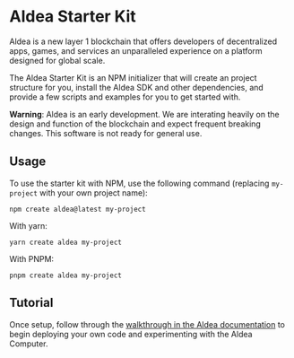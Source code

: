 # Aldea Starter Kit

Aldea is a new layer 1 blockchain that offers developers of decentralized apps, games, and services an unparalleled experience on a platform designed for global scale.

The Aldea Starter Kit is an NPM initializer that will create an project structure for you, install the Aldea SDK and other dependencies, and provide a few scripts and examples for you to get started with.

**Warning**: Aldea is an early development. We are interating heavily on the design and function of the blockchain and expect frequent breaking changes. This software is not ready for general use.

## Usage

To use the starter kit with NPM, use the following command (replacing `my-project` with your own project name):

```shell
npm create aldea@latest my-project
```

With yarn:

```shell
yarn create aldea my-project
```

With PNPM:

```shell
pnpm create aldea my-project
```

## Tutorial

Once setup, follow through the [walkthrough in the Aldea documentation](https://docs.aldea.computer/getting-started/starter-kit) to begin deploying your own code and experimenting with the Aldea Computer.
